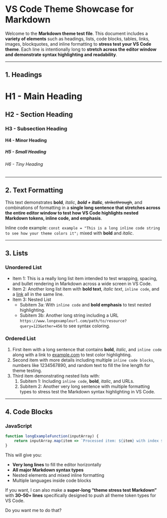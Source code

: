 # VS Code Theme Showcase for Markdown

Welcome to the **Markdown theme test file**. This document includes a **variety of elements** such as headings, lists, code blocks, tables, links, images, blockquotes, and inline formatting to **stress test your VS Code theme**. Each line is intentionally long to **stretch across the editor window and demonstrate syntax highlighting and readability**.

---

## 1. Headings

# H1 - Main Heading
## H2 - Section Heading
### H3 - Subsection Heading
#### H4 - Minor Heading
##### H5 - Small Heading
###### H6 - Tiny Heading

---

## 2. Text Formatting

This text demonstrates **bold**, *italic*, ***bold + italic***, ~~strikethrough~~, and combinations of formatting in a **single long sentence that stretches across the entire editor window to test how VS Code highlights nested Markdown tokens, inline code, and emphasis**.

Inline code example: `const example = "This is a long inline code string to see how your theme colors it";` mixed with **bold** and *italic*.

---

## 3. Lists

### Unordered List
- Item 1: This is a really long list item intended to test wrapping, spacing, and bullet rendering in Markdown across a wide screen in VS Code.
- Item 2: Another long list item with **bold text**, *italic text*, `inline code`, and a [link](https://example.com) all in the same line.
- Item 3: Nested List
  - Subitem 3a: With `inline code` and **bold emphasis** to test nested highlighting.
  - Subitem 3b: Another long string including a URL `https://www.longexampleurl.com/path/to/resource?query=123&other=456` to see syntax coloring.

### Ordered List
1. First item with a long sentence that contains **bold**, *italic*, and `inline code` along with a link to [example.com](https://example.com) to test color highlighting.
2. Second item with more details including multiple `inline code blocks`, numbers like 1234567890, and random text to fill the line length for theme testing.
3. Third item demonstrating nested lists with:
   1. Subitem 1: Including `inline code`, **bold**, *italic*, and URLs.
   2. Subitem 2: Another very long sentence with multiple formatting types to stress test the Markdown syntax highlighting in VS Code.

---

## 4. Code Blocks

### JavaScript
```javascript
function longExampleFunction(inputArray) {
    return inputArray.map(item => `Processed item: ${item} with index ${inputArray.indexOf(item)} in a very long line to see how syntax highlighting works in your VS Code Markdown theme`).filter(item => item.includes("Processed"));
}
```


This will give you:  
- **Very long lines** to fill the editor horizontally  
- **All major Markdown syntax types**  
- Nested elements and mixed inline formatting  
- Multiple languages inside code blocks  

If you want, I can also make a **super-long “theme stress test Markdown”** with **30–50+ lines** specifically designed to push all theme token types for VS Code.  

Do you want me to do that?
